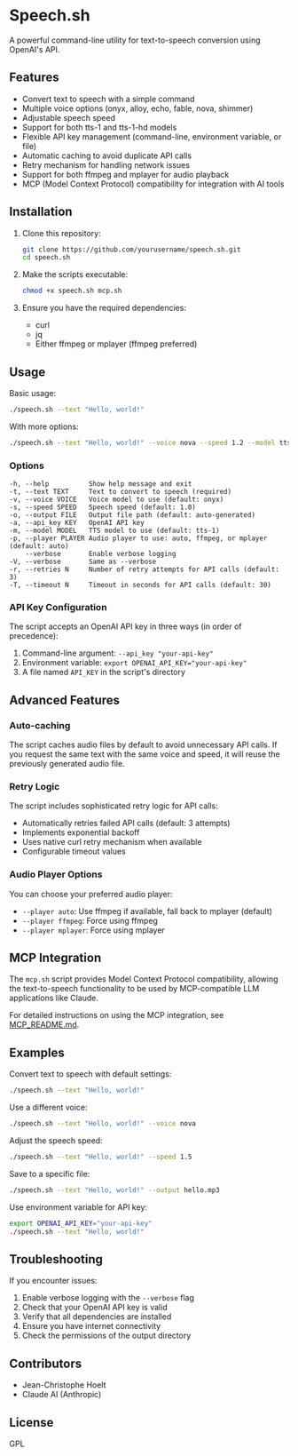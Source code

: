 # Speech.sh

A powerful command-line utility for text-to-speech conversion using OpenAI's API.

## Features

- Convert text to speech with a simple command
- Multiple voice options (onyx, alloy, echo, fable, nova, shimmer)
- Adjustable speech speed
- Support for both tts-1 and tts-1-hd models
- Flexible API key management (command-line, environment variable, or file)
- Automatic caching to avoid duplicate API calls
- Retry mechanism for handling network issues
- Support for both ffmpeg and mplayer for audio playback
- MCP (Model Context Protocol) compatibility for integration with AI tools

## Installation

1. Clone this repository:
   ```bash
   git clone https://github.com/yourusername/speech.sh.git
   cd speech.sh
   ```

2. Make the scripts executable:
   ```bash
   chmod +x speech.sh mcp.sh
   ```

3. Ensure you have the required dependencies:
   - curl
   - jq
   - Either ffmpeg or mplayer (ffmpeg preferred)

## Usage

Basic usage:

```bash
./speech.sh --text "Hello, world!"
```

With more options:

```bash
./speech.sh --text "Hello, world!" --voice nova --speed 1.2 --model tts-1-hd
```

### Options

```
-h, --help          Show help message and exit
-t, --text TEXT     Text to convert to speech (required)
-v, --voice VOICE   Voice model to use (default: onyx)
-s, --speed SPEED   Speech speed (default: 1.0)
-o, --output FILE   Output file path (default: auto-generated)
-a, --api_key KEY   OpenAI API key
-m, --model MODEL   TTS model to use (default: tts-1)
-p, --player PLAYER Audio player to use: auto, ffmpeg, or mplayer (default: auto)
    --verbose       Enable verbose logging
-V, --verbose       Same as --verbose
-r, --retries N     Number of retry attempts for API calls (default: 3)
-T, --timeout N     Timeout in seconds for API calls (default: 30)
```

### API Key Configuration

The script accepts an OpenAI API key in three ways (in order of precedence):
1. Command-line argument: `--api_key "your-api-key"`
2. Environment variable: `export OPENAI_API_KEY="your-api-key"`
3. A file named `API_KEY` in the script's directory

## Advanced Features

### Auto-caching

The script caches audio files by default to avoid unnecessary API calls. 
If you request the same text with the same voice and speed, it will reuse 
the previously generated audio file.

### Retry Logic

The script includes sophisticated retry logic for API calls:
- Automatically retries failed API calls (default: 3 attempts)
- Implements exponential backoff
- Uses native curl retry mechanism when available
- Configurable timeout values

### Audio Player Options

You can choose your preferred audio player:
- `--player auto`: Use ffmpeg if available, fall back to mplayer (default)
- `--player ffmpeg`: Force using ffmpeg
- `--player mplayer`: Force using mplayer

## MCP Integration

The `mcp.sh` script provides Model Context Protocol compatibility, allowing the 
text-to-speech functionality to be used by MCP-compatible LLM applications like Claude.

For detailed instructions on using the MCP integration, see [MCP_README.md](MCP_README.md).

## Examples

Convert text to speech with default settings:
```bash
./speech.sh --text "Hello, world!"
```

Use a different voice:
```bash
./speech.sh --text "Hello, world!" --voice nova
```

Adjust the speech speed:
```bash
./speech.sh --text "Hello, world!" --speed 1.5
```

Save to a specific file:
```bash
./speech.sh --text "Hello, world!" --output hello.mp3
```

Use environment variable for API key:
```bash
export OPENAI_API_KEY="your-api-key"
./speech.sh --text "Hello, world!"
```

## Troubleshooting

If you encounter issues:

1. Enable verbose logging with the `--verbose` flag
2. Check that your OpenAI API key is valid
3. Verify that all dependencies are installed
4. Ensure you have internet connectivity
5. Check the permissions of the output directory

## Contributors

- Jean-Christophe Hoelt
- Claude AI (Anthropic)

## License

GPL
